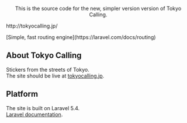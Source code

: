 
<p align="center">This is the source code for the new, simpler version version of Tokyo Calling.</p>

<p>http://tokyocalling.jp/</p>
[Simple, fast routing engine](https://laravel.com/docs/routing)

## About Tokyo Calling

Stickers from the streets of Tokyo.  
The site should be live at [tokyocalling.jp](http://tokyocalling.jp).

## Platform

The site is built on Laravel 5.4.  
[Laravel documentation](http://laravel.com/docs/contributions).
